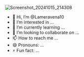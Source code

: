 ![Screenshot_20241015_214308](https://github.com/user-attachments/assets/2c274d2e-4b94-41da-baa4-2123ad2083cf)
- 👋 Hi, I’m @Lameravena10
- 👀 I’m interested in ...
- 🌱 I’m currently learning ...
- 💞️ I’m looking to collaborate on ...
- 📫 How to reach me ...
- 😄 Pronouns: ...
- ⚡ Fun fact: ...

<!---
Lameravena10/Lameravena10 is a ✨ special ✨ repository because its `README.md` (this file) appears on your GitHub profile.
You can click the Preview link to take a look at your changes.
---
>
